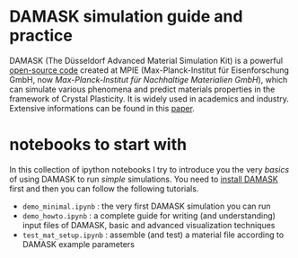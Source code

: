 # DAMASK simulation guide and practice
DAMASK (The Düsseldorf Advanced Material Simulation Kit) is a powerful [open-source code](https://github.com/damask-multiphysics/DAMASK) created at MPIE (Max-Planck-Institut für Eisenforschung GmbH, now _Max-Planck-Institut für Nachhaltige Materialien GmbH_), which can simulate various phenomena and predict materials properties in the framework of Crystal Plasticity. It is widely used in academics and industry. Extensive informations can be found in this [paper](https://www.sciencedirect.com/science/article/pii/S0927025618302714).

# notebooks to start with
In this collection of ipython notebooks I try to introduce you the very _basics_ of using DAMASK to run _simple_ simulations. You need to [install DAMASK](https://damask.mpie.de/installation/index.html) first and then you can follow the following tutorials.
- `demo_minimal.ipynb`   : the very first DAMASK simulation you can run
- `demo_howto.ipynb`     : a complete guide for writing (and understanding) input files of DAMASK, basic and advanced visualization techniques
- `test_mat_setup.ipynb` : assemble (and test) a material file according to DAMASK example parameters